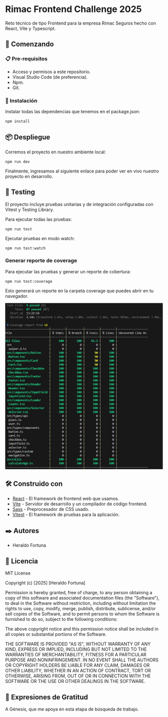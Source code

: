 # Rimac Frontend Challenge 2025

Reto técnico de tipo Frontend para la empresa Rimac Seguros hecho con React, Vite y Typescript.

## 🚀 Comenzando

### 📋 Pre-requisitos

- Acceso y permisos a este repositorio.
- Visual Studio Code (de preferencia).
- Npm.
- Git.

### 🔧 Instalación

Instalar todas las dependencias que tenemos en el package.json:

```
npm install
```

## 📦 Despliegue

Corremos el proyecto en nuestro ambiente local:

```
npm run dev
```

Finalmente, ingresamos al siguiente enlace para poder ver en vivo nuestro proyecto en desarrollo.

## 🧪 Testing

El proyecto incluye pruebas unitarias y de integración configuradas con Vitest y Testing Library.

Para ejecutar todas las pruebas:

```
npm run test
```

Ejecutar pruebas en modo watch:

```
npm run test:watch
```

### Generar reporte de coverage

Para ejecutar las pruebas y generar un reporte de cobertura:

```
npm run test:coverage
```

Esto generará un reporte en la carpeta coverage que puedes abrir en tu navegador.

![Cobertura de código](/src/assets/coverage.png "Cobertura de código")

## 🛠️ Construido con

- [React](https://v3.vuejs.org/) - El framework de frontend web que usamos.
- [Vite](https://vite.dev/) - Servidor de desarrollo y un compilador de código frontend.
- [Sass](https://sass-lang.com/) - Preprocesador de CSS usado.
- [Vitest](https://vitest.dev/) - El framework de pruebas para la aplicación.

## ✒️ Autores

- Heraldo Fortuna

## 📄 Licencia

MIT License

Copyright (c) [2025] [Heraldo Fortuna]

Permission is hereby granted, free of charge, to any person obtaining a copy of this software and associated documentation files (the "Software"), to deal in the Software without restriction, including without limitation the rights to use, copy, modify, merge, publish, distribute, sublicense, and/or sell copies of the Software, and to permit persons to whom the Software is furnished to do so, subject to the following conditions:

The above copyright notice and this permission notice shall be included in all copies or substantial portions of the Software.

THE SOFTWARE IS PROVIDED "AS IS", WITHOUT WARRANTY OF ANY KIND, EXPRESS OR IMPLIED, INCLUDING BUT NOT LIMITED TO THE WARRANTIES OF MERCHANTABILITY, FITNESS FOR A PARTICULAR PURPOSE AND NONINFRINGEMENT. IN NO EVENT SHALL THE AUTHORS OR COPYRIGHT HOLDERS BE LIABLE FOR ANY CLAIM, DAMAGES OR OTHER LIABILITY, WHETHER IN AN ACTION OF CONTRACT, TORT OR OTHERWISE, ARISING FROM, OUT OF OR IN CONNECTION WITH THE SOFTWARE OR THE USE OR OTHER DEALINGS IN THE SOFTWARE.

## 🎁 Expresiones de Gratitud

A Génesis, que me apoya en esta etapa de búsqueda de trabajo.
